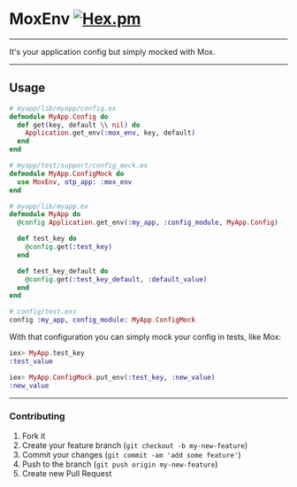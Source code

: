 # MoxEnv [![Hex.pm](https://img.shields.io/hexpm/v/mox_env.svg)](https://hex.pm/packages/mox_env)

---

It's your application config but simply mocked with Mox.

---

## Usage

```elixir
# myapp/lib/myapp/config.ex
defmodule MyApp.Config do
  def get(key, default \\ nil) do
    Application.get_env(:mox_env, key, default)
  end
end

# myapp/test/support/config_mock.ex
defmodule MyApp.ConfigMock do
  use MoxEnv, otp_app: :mox_env
end

# myapp/lib/myapp.ex
defmodule MyApp do
  @config Application.get_env(:my_app, :config_module, MyApp.Config)

  def test_key do
    @config.get(:test_key)
  end

  def test_key_default do
    @config.get(:test_key_default, :default_value)
  end
end

# config/test.exs
config :my_app, config_module: MyApp.ConfigMock
```

With that configuration you can simply mock your config in tests, like Mox:

```elixir
iex> MyApp.test_key
:test_value

iex> MyApp.ConfigMock.put_env(:test_key, :new_value)
:new_value
```

---

### Contributing

1. Fork it
2. Create your feature branch (`git checkout -b my-new-feature`)
3. Commit your changes (`git commit -am 'add some feature'`)
4. Push to the branch (`git push origin my-new-feature`)
5. Create new Pull Request
